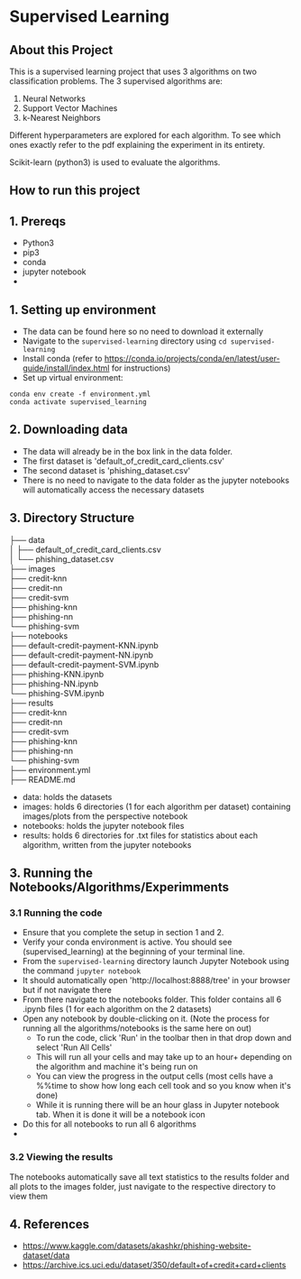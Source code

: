 # Supervised Learning

## About this Project
This is a supervised learning project that uses 3 algorithms on two classification problems.
The 3 supervised algorithms are:
1. Neural Networks
2. Support Vector Machines
3. k-Nearest Neighbors

Different hyperparameters are explored for each algorithm. To see which ones exactly refer to the pdf explaining the
experiment in its entirety.

Scikit-learn (python3) is used to evaluate the algorithms.

## How to run this project
## 1. Prereqs
- Python3
- pip3
- conda
- jupyter notebook
- 
## 1. Setting up environment
- The data can be found here so no need to download it externally
- Navigate to the `supervised-learning` directory using `cd supervised-learning`
- Install conda (refer to https://conda.io/projects/conda/en/latest/user-guide/install/index.html for instructions)
- Set up virtual environment:
```
conda env create -f environment.yml
conda activate supervised_learning
```

## 2. Downloading data
- The data will already be in the box link in the data folder. 
- The first dataset is 'default_of_credit_card_clients.csv'
- The second dataset is 'phishing_dataset.csv'
- There is no need to navigate to the data folder as the jupyter notebooks will automatically access the necessary datasets

## 3. Directory Structure

├── data  
<br>
│   ├── default_of_credit_card_clients.csv
<br>
│   └── phishing_dataset.csv
<br>
├── images
<br>
    ├── credit-knn
<br>
    ├── credit-nn
<br>
    ├── credit-svm
<br>
    ├── phishing-knn
<br>
    ├── phishing-nn
<br>
    └── phishing-svm
<br>
├── notebooks
<br>
    ├── default-credit-payment-KNN.ipynb
<br>
    ├── default-credit-payment-NN.ipynb
<br>
    ├── default-credit-payment-SVM.ipynb
<br>
    ├── phishing-KNN.ipynb
<br>
    ├── phishing-NN.ipynb
<br>
    └── phishing-SVM.ipynb
<br>
├── results
<br>
    ├── credit-knn
<br>
    ├── credit-nn
<br>
    ├── credit-svm
<br>
    ├── phishing-knn
<br>
    ├── phishing-nn
<br>
    └── phishing-svm
<br>
├── environment.yml
<br>
├── README.md
<br>

- data: holds the datasets
- images: holds 6 directories (1 for each algorithm per dataset) containing images/plots from the perspective notebook
- notebooks: holds the jupyter notebook files
- results: holds 6 directories for .txt files for statistics about each algorithm, written from the jupyter notebooks


## 3. Running the Notebooks/Algorithms/Experimments
### 3.1 Running the code
- Ensure that you complete the setup in section 1 and 2.
- Verify your conda environment is active. You should see (supervised_learning) at the beginning of your terminal line.
- From the `supervised-learning` directory launch Jupyter Notebook using the command `jupyter notebook`
- It should automatically open 'http://localhost:8888/tree' in your browser but if not navigate there
- From there navigate to the notebooks folder. This folder contains all 6 .ipynb files (1 for each algorithm on the 2 datasets)
- Open any notebook by double-clicking on it. (Note the process for running all the algorithms/notebooks is the same here on out)
  - To run the code, click 'Run' in the toolbar then in that drop down and select 'Run All Cells'
  - This will run all your cells and may take up to an hour+ depending on the algorithm and machine it's being run on
  - You can view the progress in the output cells (most cells have a %%time to show how long each cell took and so you know when it's done)
  - While it is running there will be an hour glass in Jupyter notebook tab. When it is done it will be a notebook icon
- Do this for all notebooks to run all 6 algorithms
- 
### 3.2 Viewing the results
The notebooks automatically save all text statistics to the results folder and all plots to the images folder, just
navigate to the respective directory to view them

## 4. References
- https://www.kaggle.com/datasets/akashkr/phishing-website-dataset/data
- https://archive.ics.uci.edu/dataset/350/default+of+credit+card+clients
